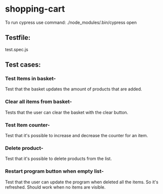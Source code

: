 # shopping-cart
To run cypress use command: 
./node_modules/.bin/cypress open

## Testfile:  
test.spec.js

## Test cases:

### Test Items in basket- 
Test that the basket updates the amount of products that are added.

### Clear all items from basket- 
Tests that the user can clear the basket with the clear button.

### Test Item counter- 
Test that it's possible to increase and decrease the counter for an item.

### Delete product-
Test that it's possible to delete products from the list. 

### Restart program button when empty list-
Test that the user can update the program when deleted all the items. So it's refreshed. Should work when no items are visible.
